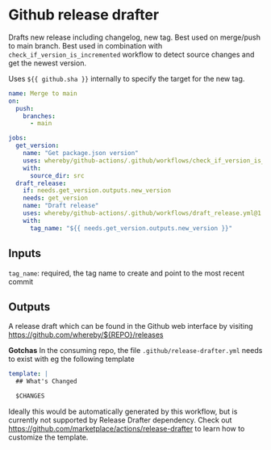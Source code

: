 # Github release drafter

Drafts new release including changelog, new tag. Best used on merge/push to main
branch. Best used in combination with `check_if_version_is_incremented` workflow
to detect source changes and get the newest version.

Uses `${{ github.sha }}` internally to specify the target for the new tag.

```yml
name: Merge to main
on:
  push:
    branches:
      - main

jobs:
  get_version:
    name: "Get package.json version"
    uses: whereby/github-actions/.github/workflows/check_if_version_is_incremented.yml@1.0.0
    with:
      source_dir: src
  draft_release:
    if: needs.get_version.outputs.new_version
    needs: get_version
    name: "Draft release"
    uses: whereby/github-actions/.github/workflows/draft_release.yml@1.0.0
    with:
      tag_name: "${{ needs.get_version.outputs.new_version }}"
```

## Inputs

`tag_name`: required, the tag name to create and point to the most recent commit

## Outputs

A release draft which can be found in the Github web interface by visiting
https://github.com/whereby/${REPO}/releases

**Gotchas**
In the consuming repo, the file `.github/release-drafter.yml` needs to exist
with eg the following template

```yml
template: |
  ## What's Changed

  $CHANGES
```

Ideally this would be automatically generated by this workflow, but is currently
not supported by Release Drafter dependency. Check out
https://github.com/marketplace/actions/release-drafter to learn how to customize
the template.
